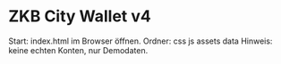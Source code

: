 # ZKB City Wallet v4
Start: index.html im Browser öffnen.
Ordner: css js assets data
Hinweis: keine echten Konten, nur Demodaten.
